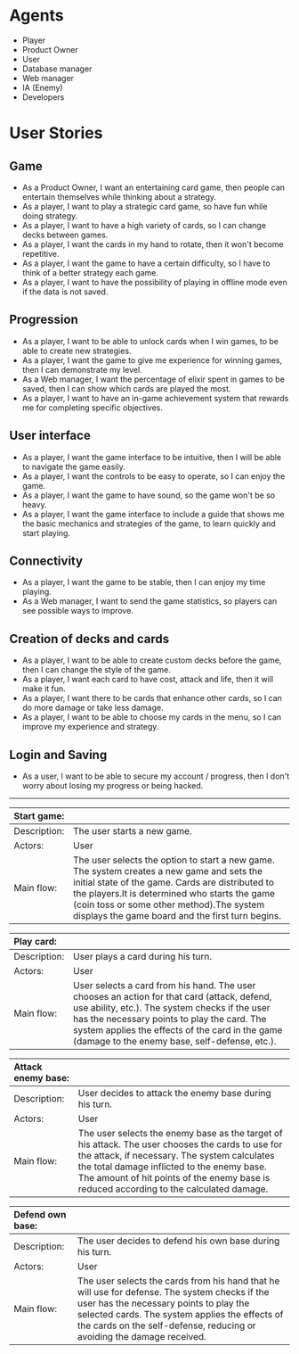 # Agents
- Player
- Product Owner
- User
- Database manager
- Web manager
- IA (Enemy)
- Developers

# User Stories

## Game
- As a Product Owner, I want an entertaining card game, then people can entertain themselves while thinking about a strategy.
- As a player, I want to play a strategic card game, so have fun while doing strategy.
- As a player, I want to have a high variety of cards, so I can change decks between games.
- As a player, I want the cards in my hand to rotate, then it won't become repetitive.
- As a player, I want the game to have a certain difficulty, so I have to think of a better strategy each game.
- As a player, I want to have the possibility of playing in offline mode even if the data is not saved.

## Progression
- As a player, I want to be able to unlock cards when I win games, to be able to create new strategies.
- As a player, I want the game to give me experience for winning games, then I can demonstrate my level.
- As a Web manager, I want the percentage of elixir spent in games to be saved, then I can show which cards are played the most.
- As a player, I want to have an in-game achievement system that rewards me for completing specific objectives.                                    


## User interface
- As a player, I want the game interface to be intuitive, then I will be able to navigate the game easily.
- As a player, I want the controls to be easy to operate, so I can enjoy the game.
- As a player, I want the game to have sound, so the game won't be so heavy.
- As a player, I want the game interface to include a guide that shows me the basic mechanics and strategies of the game, to learn quickly and start playing.

## Connectivity
- As a player, I want the game to be stable, then I can enjoy my time playing. 
- As a Web manager, I want to send the game statistics, so players can see possible ways to improve.

## Creation of decks and cards 
- As a player, I want to be able to create custom decks before the game, then I can change the style of the game.
- As a player, I want each card to have cost, attack and life, then it will make it fun.
- As a player, I want there to be cards that enhance other cards, so I can do more damage or take less damage.
- As a player, I want to be able to choose my cards in the menu, so I can improve my experience and strategy.

## Login and Saving
- As a user, I want to be able to secure my account / progress, then I don't worry about losing my progress or being hacked.

---

|Start game:||
|:---|---|
|Description:|The user starts a new game.|
|Actors:|User|
|Main flow:|The user selects the option to start a new game. The system creates a new game and sets the initial state of the game. Cards are distributed to the players.It is determined who starts the game (coin toss or some other method).The system displays the game board and the first turn begins.|

|Play card:||
|:---|---|
|Description:|User plays a card during his turn.|
|Actors:|User|
|Main flow:|User selects a card from his hand. The user chooses an action for that card (attack, defend, use ability, etc.). The system checks if the user has the necessary points to play the card. The system applies the effects of the card in the game (damage to the enemy base, self-defense, etc.).|

|Attack enemy base:||
|:---|---|
|Description:|User decides to attack the enemy base during his turn.|
|Actors:|User|
|Main flow:|The user selects the enemy base as the target of his attack. The user chooses the cards to use for the attack, if necessary. The system calculates the total damage inflicted to the enemy base. The amount of hit points of the enemy base is reduced according to the calculated damage.|

|Defend own base:||
|:---|---|
|Description:|The user decides to defend his own base during his turn.|
|Actors:|User|
|Main flow:|The user selects the cards from his hand that he will use for defense. The system checks if the user has the necessary points to play the selected cards. The system applies the effects of the cards on the self-defense, reducing or avoiding the damage received.|

